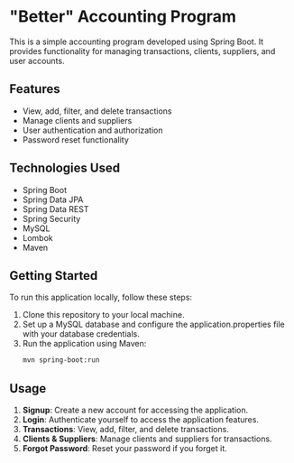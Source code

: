 # "Better" Accounting Program

This is a simple accounting program developed using Spring Boot. It provides functionality for managing transactions, clients, suppliers, and user accounts.

## Features

- View, add, filter, and delete transactions
- Manage clients and suppliers
- User authentication and authorization
- Password reset functionality

## Technologies Used

- Spring Boot
- Spring Data JPA
- Spring Data REST
- Spring Security
- MySQL
- Lombok
- Maven

## Getting Started

To run this application locally, follow these steps:

1. Clone this repository to your local machine.
2. Set up a MySQL database and configure the application.properties file with your database credentials.
3. Run the application using Maven:
    ```bash
    mvn spring-boot:run
    ```

## Usage

1. **Signup**: Create a new account for accessing the application.
2. **Login**: Authenticate yourself to access the application features.
3. **Transactions**: View, add, filter, and delete transactions.
4. **Clients & Suppliers**: Manage clients and suppliers for transactions.
5. **Forgot Password**: Reset your password if you forget it.


